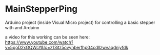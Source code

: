 # MainStepperPing
Arduino project (inside Visual Micro project) for controlling a basic stepper with and Arduino



a video for this working can be seen here:
https://www.youtube.com/watch?v=5goD2xGQWcY&lc=z13itz5ovynberfhp04cdllzwvaqdnjyfdk

